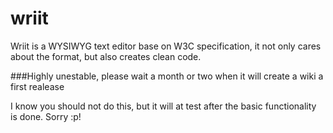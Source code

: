# wriit
Wriit is a WYSIWYG text editor base on W3C specification, it not only cares about the format, but also creates clean code.

###Highly unestable, please wait a month or two when it will create a wiki a first realease

I know you should not do this, but it will at test after the basic functionality is done. Sorry :p!
